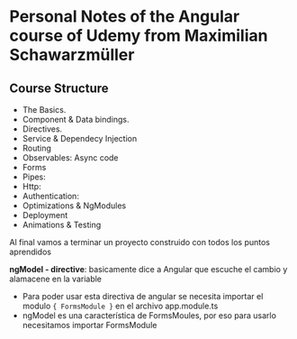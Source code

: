 # Personal Notes of the Angular course of Udemy from Maximilian Schawarzmüller

## Course Structure

* The Basics.
* Component & Data bindings.
* Directives.
* Service & Dependecy Injection
* Routing
* Observables: Async code
* Forms
* Pipes:
* Http:
* Authentication:
* Optimizations & NgModules
* Deployment
* Animations & Testing

Al final vamos a terminar un proyecto construido con todos los puntos aprendidos



**ngModel - directive**: basicamente dice a Angular que escuche el cambio y alamacene en la variable
  - Para poder usar esta directiva de angular se necesita importar el modulo `{ FormsModule }` en el archivo app.module.ts
  - ngModel es una característica de FormsMoules, por eso para usarlo necesitamos importar FormsModule


